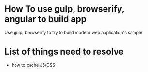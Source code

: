 # How To use gulp, browserify, angular to build app

Use gulp, browserify to try to build modern web application's sample.

# List of things need to resolve
+ how to cache JS/CSS
